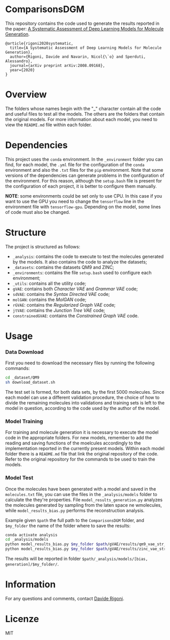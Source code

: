 # ComparisonsDGM
This repository contains the code used to generate the results reported in the paper: [A Systematic Assessment of Deep Learning Models for Molecule Generation](https://arxiv.org/abs/2008.09168).

```
@article{rigoni2020systematic,
  title={A Systematic Assessment of Deep Learning Models for Molecule Generation},
  author={Rigoni, Davide and Navarin, Nicol{\`o} and Sperduti, Alessandro},
  journal={arXiv preprint arXiv:2008.09168},
  year={2020}
}
```

# Overview
The folders whose names begin with the "\_" character contain all the code and useful files to test all the models.
The others are the folders that contain the original models. For more information about each model, you need to view the `READMI.md` file within each folder.

# Dependencies
This project uses the `conda` environment.
In the `_environment` folder you can find, for each model, the `.yml` file for the configuration of the `conda` environment and also the `.txt` files for the `pip` environment. 
Note that some versions of the dependencies can generate problems in the configuration of the environment. For this reason, although the `setup.bash` file is present for the configuration of each project, it is better to configure them manually.

**NOTE**: some environments could be set only to use CPU. In this case if you want to use the GPU you need to change the `tensorflow` line in the environment file with `tensorflow-gpu`. 
Depending on the model, some lines of code must also be changed.

# Structure
The project is structured as follows: 
* `_analysis`: contains the code to execute to test the molecules generated by the models. It also contains the code to analyze the datasets;
* `_datasets`: contains the datasets QM9 and ZINC;
* `_environments`: contains the file `setup.bash` used to configure each environment;
* `_utils`: contains all the utility code;
* `gVAE`: contains both *Character VAE* and *Grammar VAE* code;
* `sdVAE`: contains the *Syntax Directed VAE* code;
* `molGAN`: contains the *MolGAN* code;
* `rGVAE`: contains the *Regularized Graph VAE* code;
* `jtVAE`: contains the *Junction Tree VAE* code;
* `constrainedGVAE`: contains the *Constrained Graph VAE* code.

# Usage
### Data Download
First you need to download the necessary files by running the following commands:
```bash
cd _dataset/QM9
sh download_dataset.sh
```
The test set is formed, for both data sets, by the first 5000 molecules. Since each model can use a different validation procedure, the choice of how to divide the remaining molecules into validations and training sets is left to the model in question, according to the code used by the author of the model.

### Model Training
For training and molecule generation it is necessary to execute the model code in the appropriate folders.
For new models, remember to add the reading and saving functions of the moelcules accordingly to the implementation reported in the currently present models.
Within each model folder there is a `README.md` file that link the original repository of the code.
Refer to the original repository for the commands to be used to train the models.

### Model Test
Once the molecules have been generated with a model and saved in the `molecules.txt` file, you can use the files in the `_analysis/models` folder to calculate the they're properties.
File `model_results_generation.py` analyzes the molecules generated by sampling from the laten space ne wmolecules, while `model_results_bias.py` performs the reconstruction analysis.

Example given `$path` the full path to the `ComparisonsDGM` folder, and `$my_folder` the name of the folder where to save the results:
```bash
conda activate analysis
cd _analysis/models
python model_results_bias.py $my_folder $path/gVAE/results/qm9_vae_str_L56_E100_val_decRes.txt qm9
python model_results_bias.py $my_folder $path/gVAE/results/zinc_vae_str_L56_E100_val_decRes.txt zinc
```
The results will be reported in folder `$path/_analysis/models/[bias, generation]/$my_folder/`.

# Information
For any questions and comments, contact [Davide Rigoni](mailto:davide.rigoni.2@phd.unipd.it).

# Licenze
MIT
